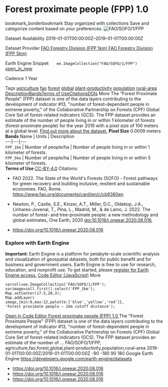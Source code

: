  
#  Forest proximate people (FPP) 1.0 
bookmark_borderbookmark Stay organized with collections  Save and categorize content based on your preferences. 
![FAO/SOFO/1/FPP](https://developers.google.com/earth-engine/datasets/images/FAO/FAO_SOFO_1_FPP_sample.png) 

Dataset Availability
    2019-01-01T00:00:00Z–2019-01-01T00:00:00Z 

Dataset Provider
     [ FAO Forestry Division (FPP 1km) ](https://data.apps.fao.org/catalog/iso/8ed893bd-842a-4866-a655-a0a0c02b79b4) [ FAO Forestry Division (FPP 5km) ](https://data.apps.fao.org/catalog/iso/8ed893bd-842a-4866-a655-a0a0c02b79b5) 

Earth Engine Snippet
     `    ee.ImageCollection("FAO/SOFO/1/FPP")   ` [ open_in_new ](https://code.earthengine.google.com/?scriptPath=Examples:Datasets/FAO/FAO_SOFO_1_FPP) 

Cadence
    1 Year 

Tags
     [agriculture](https://developers.google.com/earth-engine/datasets/tags/agriculture) [fao](https://developers.google.com/earth-engine/datasets/tags/fao) [forest](https://developers.google.com/earth-engine/datasets/tags/forest) [global](https://developers.google.com/earth-engine/datasets/tags/global) [plant-productivity](https://developers.google.com/earth-engine/datasets/tags/plant-productivity) [population](https://developers.google.com/earth-engine/datasets/tags/population) [rural-area](https://developers.google.com/earth-engine/datasets/tags/rural-area)
[Description](https://developers.google.com/earth-engine/datasets/catalog/FAO_SOFO_1_FPP#description)[Bands](https://developers.google.com/earth-engine/datasets/catalog/FAO_SOFO_1_FPP#bands)[Terms of Use](https://developers.google.com/earth-engine/datasets/catalog/FAO_SOFO_1_FPP#terms-of-use)[Citations](https://developers.google.com/earth-engine/datasets/catalog/FAO_SOFO_1_FPP#citations)[DOIs](https://developers.google.com/earth-engine/datasets/catalog/FAO_SOFO_1_FPP#dois) More
The "Forest Proximate People" (FPP) dataset is one of the data layers contributing to the development of indicator #13, "number of forest-dependent people in extreme poverty," of the Collaborative Partnership on Forests (CPF) Global Core Set of forest-related indicators (GCS). The FPP dataset provides an estimate of the number of people living in or within 1 kilometer of forests (forest-proximate people) for the year 2019 with a pixel size of 100 meters at a global level. [Find out more about the dataset.](https://data.apps.fao.org/catalog/dcat/forest-proximate-people)
**Pixel Size** 0.0009 meters 
**Bands**
Name | Units | Description  
---|---|---  
`FPP_1km` | Number of people/ha | Number of people living in or within 1 kilometer of forests.  
`FPP_5km` | Number of people/ha | Number of people living in or within 5 kilometer of forests.  
**Terms of Use**
[CC-BY-4.0](https://spdx.org/licenses/CC-BY-4.0.html)
Citations:
  * FAO 2022. The State of the World's Forests (SOFO) - Forest pathways for green recovery and building inclusive, resilient and sustainable economies. FAO, Rome. <https://www.fao.org/documents/card/en/c/cb9360en>
  * Newton, P., Castle, S.E., Kinzer, A.T., Miller, D.C., Oldekop, J.A., Linhares-Juvenal, T., Pina, L., Madrid, M., & de Lamo, J. 2022. The number of forest- and tree-proximate people: a new methodology and global estimates, One Earth, 2020 [doi:10.1016/j.oneear.2020.08.016](https://doi.org/10.1016/j.oneear.2020.08.016),


  * [ https://doi.org/10.1016/j.oneear.2020.08.016 ](https://doi.org/10.1016/j.oneear.2020.08.016)


### Explore with Earth Engine
**Important:** Earth Engine is a platform for petabyte-scale scientific analysis and visualization of geospatial datasets, both for public benefit and for business and government users. Earth Engine is free to use for research, education, and nonprofit use. To get started, please [register for Earth Engine access.](https://console.cloud.google.com/earth-engine)
[Code Editor (JavaScript)](https://developers.google.com/earth-engine/datasets/catalog/FAO_SOFO_1_FPP#code-editor-javascript-sample) More
```
varcoll=ee.ImageCollection('FAO/SOFO/1/FPP');
varimage=coll.first().select('FPP_1km');
Map.setCenter(17.5,20,3);
Map.addLayer(
image,{min:0,max:12,palette:['blue','yellow','red']},
'Forest proximate people – 1km cutoff distance');
```
[ Open in Code Editor ](https://code.earthengine.google.com/?scriptPath=Examples:Datasets/FAO/FAO_SOFO_1_FPP)
[ Forest proximate people (FPP) 1.0 ](https://developers.google.com/earth-engine/datasets/catalog/FAO_SOFO_1_FPP)
The "Forest Proximate People" (FPP) dataset is one of the data layers contributing to the development of indicator #13, "number of forest-dependent people in extreme poverty," of the Collaborative Partnership on Forests (CPF) Global Core Set of forest-related indicators (GCS). The FPP dataset provides an estimate of the number of …
FAO/SOFO/1/FPP, agriculture,fao,forest,global,plant-productivity,population,rural-area 
2019-01-01T00:00:00Z/2019-01-01T00:00:00Z
-90 -180 90 180 
Google Earth Engine
https://developers.google.com/earth-engine/datasets
  * [ https://doi.org/10.1016/j.oneear.2020.08.016 ](https://doi.org/https://data.apps.fao.org/catalog/iso/8ed893bd-842a-4866-a655-a0a0c02b79b4)
  * [ https://doi.org/10.1016/j.oneear.2020.08.016 ](https://doi.org/https://data.apps.fao.org/catalog/iso/8ed893bd-842a-4866-a655-a0a0c02b79b5)
  * [ https://doi.org/10.1016/j.oneear.2020.08.016 ](https://doi.org/https://developers.google.com/earth-engine/datasets/catalog/FAO_SOFO_1_FPP)


